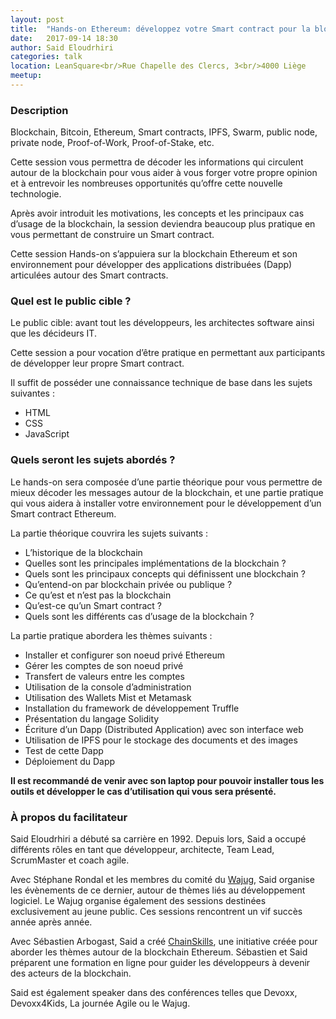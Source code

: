```yaml
---
layout: post
title:  "Hands-on Ethereum: développez votre Smart contract pour la blockchain"
date:   2017-09-14 18:30
author: Said Eloudrhiri 
categories: talk
location: LeanSquare<br/>Rue Chapelle des Clercs, 3<br/>4000 Liège
meetup: 
---
```


### Description

Blockchain, Bitcoin, Ethereum, Smart contracts, IPFS, Swarm, public node, private node, Proof-of-Work, Proof-of-Stake, etc.

Cette session vous permettra de décoder les informations qui circulent autour de la blockchain pour vous aider à vous forger votre propre opinion et à entrevoir les nombreuses opportunités qu’offre cette nouvelle technologie.

Après avoir introduit les motivations, les concepts et les principaux cas d’usage de la blockchain, la session deviendra beaucoup plus pratique en vous permettant de construire un Smart contract.

Cette session Hands-on s’appuiera sur la blockchain Ethereum et son environnement pour développer des applications distribuées (Dapp) articulées autour des Smart contracts. 

### Quel est le public cible ?

Le public cible: avant tout les développeurs, les architectes software ainsi que les décideurs IT.

Cette session a pour vocation d’être pratique en permettant aux participants de développer leur propre Smart contract.

Il suffit de posséder une connaissance technique de base dans les sujets suivantes :

- HTML
- CSS
- JavaScript


### Quels seront les sujets abordés ?

Le hands-on sera composée d’une partie théorique pour vous permettre de mieux décoder les messages autour de la blockchain, et une partie pratique qui vous aidera à installer votre environnement pour le développement d’un Smart contract Ethereum.

La partie théorique couvrira les sujets suivants :

- L’historique de la blockchain
- Quelles sont les principales implémentations de la blockchain ?
- Quels sont les principaux concepts qui définissent une blockchain ?
- Qu’entend-on par blockchain privée ou publique ?
- Ce qu’est et n’est pas la blockchain
- Qu’est-ce qu’un Smart contract ?
- Quels sont les différents cas d’usage de la blockchain ?

La partie pratique abordera les thèmes suivants :

- Installer et configurer son noeud privé Ethereum
- Gérer les comptes de son noeud privé
- Transfert de valeurs entre les comptes
- Utilisation de la console d’administration
- Utilisation des Wallets Mist et Metamask  
- Installation du framework de développement Truffle
- Présentation du langage Solidity
- Écriture d’un Dapp (Distributed Application) avec son interface web
- Utilisation de IPFS pour le stockage des documents et des images 
- Test de cette Dapp
- Déploiement du Dapp

**Il est recommandé de venir avec son laptop pour pouvoir installer tous les outils et développer le cas d’utilisation qui vous sera présenté.**

### À propos du facilitateur

Said Eloudrhiri a débuté sa carrière en 1992. Depuis lors, Said a occupé différents rôles en tant que développeur, architecte, Team Lead, ScrumMaster et coach agile.
 
Avec Stéphane Rondal et les membres du comité du [Wajug](http://www.wajug.be), Said organise les évènements de ce dernier, autour de thèmes liés au développement logiciel. Le Wajug organise également des sessions destinées exclusivement au jeune public. Ces sessions rencontrent un vif succès année après année.

Avec Sébastien Arbogast, Said a créé [ChainSkills](http://chainskills.com), une initiative créée pour aborder les thèmes autour de la blockchain Ethereum. Sébastien et Said préparent une formation en ligne pour guider les développeurs à devenir des acteurs de la blockchain.

Said est également speaker dans des conférences telles que Devoxx, Devoxx4Kids, La journée Agile ou le Wajug.